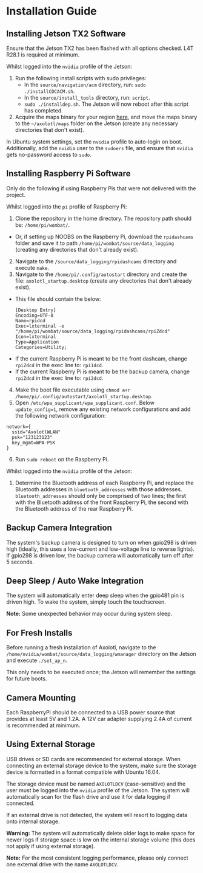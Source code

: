 # Installation Guide

## Installing Jetson TX2 Software
Ensure that the Jetson TX2 has been flashed with all options checked. L4T R28.1 is required at minimum.

Whilst logged into the `nvidia` profile of the Jetson:
1.  Run the following install scripts with sudo privileges:
    - In the `source/navigation/acm` directory, run: `sudo ./installCDCACM.sh`.
    - In the `source/install_tools` directory, run: `script`.
    - `sudo ./installdep.sh`. The Jetson will now reboot after this script has completed.
2.  Acquire the maps binary for your region [here](http://maps3.navit-project.org), and move the maps binary to the `~/axolotl/maps` folder on the Jetson (create any necessary directories that don't exist).

In Ubuntu system settings, set the `nvidia` profile to auto-login on boot. Additionally, add the `nvidia` user to the `sudoers` file, and ensure that `nvidia` gets no-password access to `sudo`.

## Installing Raspberry Pi Software
Only do the following if using Raspberry Pis that were not delivered with the project.

Whilst logged into the `pi` profile of Raspberry Pi:

1. Clone the repository in the home directory. The repository path should be: `/home/pi/wombat/`.
- Or, if setting up NOOBS on the Raspberry Pi, download the `rpidashcams` folder and save it to path `/home/pi/wombat/source/data_logging` (creating any directories that don't already exist).
2. Navigate to the `/source/data_logging/rpidashcams` directory and execute `make`.
3. Navigate to the `/home/pi/.config/autostart` directory and create the file: `axolotl_startup.desktop` (create any directories that don't already exist).
  - This file should contain the below:
    ```
    [Desktop Entry]
    Encoding=UTF-8
    Name=rpidcd
    Exec=lxterminal -e "/home/pi/wombat/source/data_logging/rpidashcams/rpiZdcd"
    Icon=lxterminal
    Type=Application
    Categories=Utility;
    ```
  - If the current Raspberry Pi is meant to be the front dashcam, change `rpiZdcd` in the exec line to: `rpi1dcd`.
  - If the current Raspberry Pi is meant to be the backup camera, change `rpiZdcd` in the exec line to: `rpi2dcd`.
4. Make the boot file executable using `chmod a+r /home/pi/.config/autostart/axolotl_startup.desktop`.
5. Open `/etc/wpa_supplicant/wpa_supplicant.conf`. Below `update_config=1`, remove any existing network configurations and add the following network configuration:
  ```
  network={
  	ssid="AxolotlWLAN"
  	psk="123123123"
  	key_mgmt=WPA-PSK
  }
  ````
6. Run `sudo reboot` on the Raspberry Pi.

Whilst logged into the `nvidia` profile of the Jetson:
1. Determine the Bluetooth address of each Raspberry Pi, and replace the Bluetooth addresses in `bluetooth_addresses` with those addresses.
`bluetooth_addresses` should only be comprised of two lines; the first with the Bluetooth address of the front Raspberry Pi, the second with the Bluetooth address of the rear Raspberry Pi.

## Backup Camera Integration
The system's backup camera is designed to turn on when gpio298 is driven high (ideally, this uses a low-current and low-voltage line to reverse lights). If gpio298 is driven low, the backup camera will automatically turn off after 5 seconds.

## Deep Sleep / Auto Wake Integration
The system will automatically enter deep sleep when the gpio481 pin is driven high. To wake the system, simply touch the touchscreen.

__Note:__ Some unexpected behavior may occur during system sleep.

## For Fresh Installs
Before running a fresh installation of Axolotl, navigate to the `/home/nvidia/wombat/source/data_logging/wmanager` directory on the Jetson and execute `./set_ap_n`.

This only needs to be executed once; the Jetson will remember the settings for future boots.

## Camera Mounting
Each RaspberryPi should be connected to a USB power source that provides at least 5V and 1.2A. A 12V car adapter supplying 2.4A of current is recommended at minimum.

## Using External Storage
USB drives or SD cards are recommended for external storage. When connecting an external storage device to the system, make sure the storage device is formatted in a format compatible with Ubuntu 16.04.

The storage device must be named `AXOLOTLDCV` (case-sensitive) and the user must be logged into the `nvidia` profile of the Jetson. The system will automatically scan for the flash drive and use it for data logging if connected.

If an external drive is not detected, the system will resort to logging data onto internal storage.

__Warning:__ The system will automatically delete older logs to make space for newer logs if storage space is low on the internal storage volume (this does not apply if using external storage).

__Note:__ For the most consistent logging performance, please only connect one external drive with the name `AXOLOTLDCV`.

